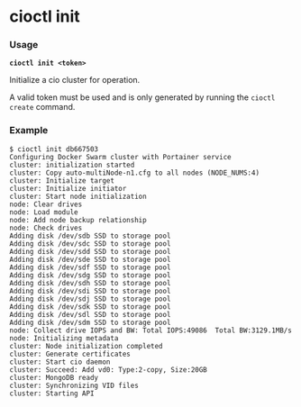 # cioctl init

<h3>Usage</h3>

**`cioctl init <token>`**

Initialize a cio cluster for operation. 

A valid token must be used and is only generated by running the `cioctl create` command.

### **Example**

```
$ cioctl init db667503
Configuring Docker Swarm cluster with Portainer service
cluster: initialization started
cluster: Copy auto-multiNode-n1.cfg to all nodes (NODE_NUMS:4)
cluster: Initialize target
cluster: Initialize initiator
cluster: Start node initialization
node: Clear drives
node: Load module
node: Add node backup relationship
node: Check drives
Adding disk /dev/sdb SSD to storage pool
Adding disk /dev/sdc SSD to storage pool
Adding disk /dev/sdd SSD to storage pool
Adding disk /dev/sde SSD to storage pool
Adding disk /dev/sdf SSD to storage pool
Adding disk /dev/sdg SSD to storage pool
Adding disk /dev/sdh SSD to storage pool
Adding disk /dev/sdi SSD to storage pool
Adding disk /dev/sdj SSD to storage pool
Adding disk /dev/sdk SSD to storage pool
Adding disk /dev/sdl SSD to storage pool
Adding disk /dev/sdm SSD to storage pool
node: Collect drive IOPS and BW: Total IOPS:49086  Total BW:3129.1MB/s
node: Initializing metadata
cluster: Node initialization completed
cluster: Generate certificates
cluster: Start cio daemon
cluster: Succeed: Add vd0: Type:2-copy, Size:20GB
cluster: MongoDB ready
cluster: Synchronizing VID files
cluster: Starting API
```
